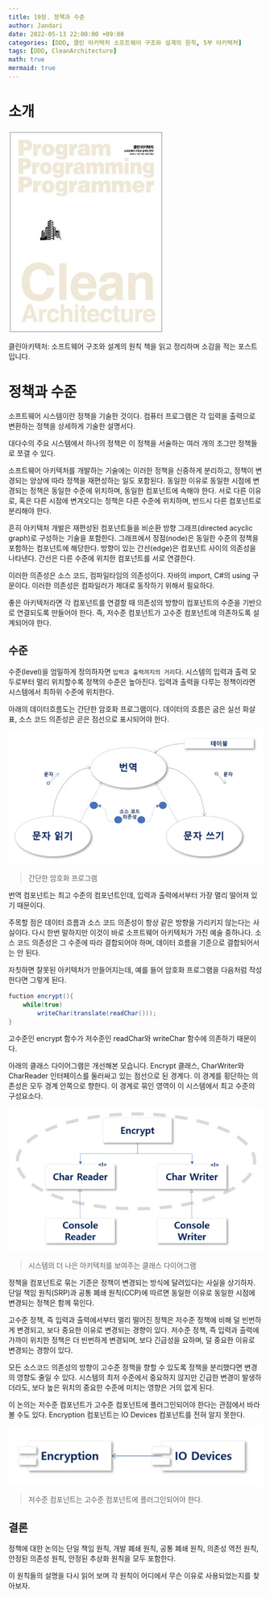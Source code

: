 ```yaml
---
title: 19장. 정책과 수준
author: Jandari
date: 2022-05-13 22:00:00 +09:00
categories: [DDD, 클린 아키텍처 소프트웨어 구조와 설계의 원칙, 5부 아키텍처]
tags: [DDD, CleanArchitecture]
math: true
mermaid: true
---
```


# 소개

![image](/assets/img/post/2022-05-13-PPPCleanArchitecture_ch19/1.jpg)

클린아키텍처: 소프트웨어 구조와 설계의 원칙 책을 읽고 정리하며 소감을 적는 포스트입니다.

# 정책과 수준

소프트웨어 시스템이란 정책을 기술한 것이다. 컴퓨터 프로그램은 각 입력을 출력으로 변환하는 정책을 상세하게 기술한 설명서다.

대다수의 주요 시스템에서 하나의 정책은 이 정책을 서술하는 여러 개의 조그만 정책들로 쪼갤 수 있다.

소프트웨어 아키텍처를 개발하는 기술에는 이러한 정책을 신중하게 분리하고, 정책이 변경되는 양상에 따라 정책을 재편성하는 일도 포함된다. 동일한 이유로 동일한 시점에 변경되는 정책은 동일한 수준에 위치하며, 동일한 컴포넌트에 속해야 한다. 서로 다른 이유로, 혹은 다른 시점에 변겨오디는 정책은 다른 수준에 위치하며, 반드시 다른 컴포넌트로 분리해야 한다.

흔히 아키텍처 개발은 재편성된 컴포넌트들을 비순환 방향 그래프(directed acyclic graph)로 구성하는 기술을 포함한다. 그래프에서 정점(node)은 동일한 수준의 정책을 포함하는 컴포넌트에 해당한다. 방향이 있는 간선(edge)은 컴포넌트 사이의 의존성을 나타낸다. 간선은 다른 수준에 위치한 컴포넌트를 서로 연결한다.

이러한 의존성은 소스 코드, 컴파일타임의 의존성이다. 자바의 import, C#의 using 구문이다. 이러한 의존성은 컴파일러가 제대로 동작하기 위해서 필요하다.

좋은 아키텍처라면 각 컴포넌트를 연결할 때 의존성의 방향이 컴포넌트의 수준을 기반으로 연결되도록 만들어야 한다. 즉, 저수준 컴포넌트가 고수준 컴포넌트에 의존하도록 설계되어야 한다.

## 수준

수준(level)을 엄밀하게 정의하자면 `입력과 출력까지의 거리`다. 시스템의 입력과 출력 모두로부터 멀리 위치할수록 정책의 수준은 높아진다. 입력과 출력을 다루는 정책이라면 시스템에서 최하위 수준에 위치한다.

아래의 데이터흐름도는 간단한 암호화 프로그램이다. 데이터의 흐름은 굽은 실선 화살표, 소스 코드 의존성은 곧은 점선으로 표시되어야 한다.

![image](/assets/img/post/2022-05-13-PPPCleanArchitecture_ch19/2.jpg)
> 간단한 암호화 프로그램

번역 컴포넌트는 최고 수준의 컴포넌트인데, 입력과 출력에서부터 가장 멀리 떨어져 있기 때문이다.

주목할 점은 데이터 흐름과 소스 코드 의존성이 항상 같은 방향을 가리키지 않는다는 사실이다. 다시 한번 말하지만 이것이 바로 소프트웨어 아키텍처가 가진 예술 중하나다. 소스 코드 의존성은 그 수준에 따라 결합되어야 하며, 데이터 흐름을 기준으로 결합되어서는 안 된다.

자칫하면 잘못된 아키텍처가 만들어지는데, 예를 들어 암호화 프로그램을 다음처럼 작성한다면 그렇게 된다.

```java
fuction encrypt(){
    while(true)
        writeChar(translate(readChar()));
}
```

고수준인 encrypt 함수가 저수준인 readChar와 writeChar 함수에 의존하기 때문이다.

아래의 클래스 다이어그램은 개선해본 모습니다. Encrypt 클래스, CharWriter와 CharReader 인터페이스를 둘러싸고 있는 점선으로 된 경계다. 이 경계를 횡단하는 의존성은 모두 경계 안쪽으로 향한다. 이 경계로 묶인 영역이 이 시스템에서 최고 수준의 구성요소다.

![image](/assets/img/post/2022-05-13-PPPCleanArchitecture_ch19/3.jpg)
> 시스템의 더 나은 아키텍처를 보여주는 클래스 다이어그램

정책을 컴포넌트로 묶는 기준은 정책이 변경되는 방식에 달려있다는 사실을 상기하자. 단일 책임 원칙(SRP)과 공통 폐쇄 원칙(CCP)에 따르면 동일한 이유로 동일한 시점에 변경되는 정책은 함께 묶인다.

고수준 정책, 즉 입력과 출력에서부터 멀리 떨어진 정책은 저수준 정책에 비해 덜 빈번하게 변경되고, 보다 중요한 이유로 변경되는 경향이 있다. 저수준 정책, 즉 입력과 출력에 가까이 위치한 정책은 더 빈번하게 변경되며, 보다 긴급성을 요하며, 덜 중요한 이유로 변경되는 경향이 있다.

모든 소스코드 의존성의 방향이 고수준 정책을 향할 수 있도록 정책을 분리했다면 변경의 영향도 줄일 수 있다. 시스템의 최저 수준에서 중요하지 않지만 긴급한 변경이 발생하더라도, 보다 높은 위치의 중요한 수준에 미치는 영향은 거의 없게 된다.

이 논의는 저수준 컴포넌트가 고수준 컴포넌트에 플러그인되어야 한다는 관점에서 바라볼 수도 있다. Encryption 컴포넌트는 IO Devices 컴포넌트를 전혀 알지 못한다.

![image](/assets/img/post/2022-05-13-PPPCleanArchitecture_ch19/4.jpg)
> 저수준 컴포넌트는 고수준 컴포넌트에 플러그인되어야 한다.

## 결론

정책에 대한 논의는 단일 책임 원칙, 개발 폐쇄 원칙, 공통 폐쇄 원칙, 의존성 역전 원칙, 안정된 의존성 원칙, 안정된 추상화 원칙을 모두 포함한다.

이 원칙들의 설명을 다시 읽어 보며 각 원칙이 어디에서 무슨 이유로 사용되었는지를 찾아보자.
